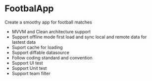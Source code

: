 # FootbalApp
Create a smoothy app for football matches

- MVVM and Clean architecture support
- Support offline mode first load and sync local and remote data for lastest data
- Suport cache for loading
- Support diffable datasource
- Follow coding standard and convention
- Support UI test
- Support Unit test
- Support team filter
